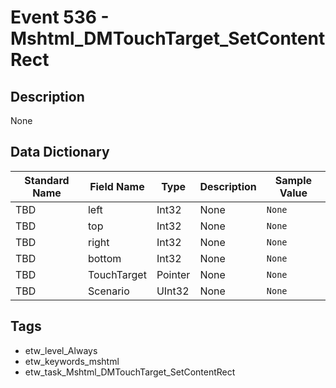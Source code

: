 # Event 536 - Mshtml_DMTouchTarget_SetContentRect

## Description
None

## Data Dictionary
|Standard Name|Field Name|Type|Description|Sample Value|
|---|---|---|---|---|
|TBD|left|Int32|None|`None`|
|TBD|top|Int32|None|`None`|
|TBD|right|Int32|None|`None`|
|TBD|bottom|Int32|None|`None`|
|TBD|TouchTarget|Pointer|None|`None`|
|TBD|Scenario|UInt32|None|`None`|

## Tags
* etw_level_Always
* etw_keywords_mshtml
* etw_task_Mshtml_DMTouchTarget_SetContentRect